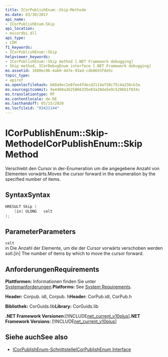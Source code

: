 ```yaml
---
title: ICorPublishEnum::Skip-Methode
ms.date: 03/30/2017
api_name:
- ICorPublishEnum.Skip
api_location:
- mscordbi.dll
api_type:
- COM
f1_keywords:
- ICorPublishEnum::Skip
helpviewer_keywords:
- ICorPublishEnum::Skip method [.NET Framework debugging]
- Skip method, ICorDebugEnum interface [.NET Framework debugging]
ms.assetid: 1680ec06-4ab0-447e-93ad-cdb8693fde5c
topic_type:
- apiref
ms.openlocfilehash: b68a9ec1e8fee4fdecd2114af28c75c4a236cb3a
ms.sourcegitcommit: 9a4488a3625866335e83a20da5e9c5286b1f034c
ms.translationtype: MT
ms.contentlocale: de-DE
ms.lasthandoff: 05/15/2020
ms.locfileid: "83421144"
---
```

# <a name="icorpublishenumskip-method"></a><span data-ttu-id="9c33d-102">ICorPublishEnum::Skip-Methode</span><span class="sxs-lookup"><span data-stu-id="9c33d-102">ICorPublishEnum::Skip Method</span></span>
<span data-ttu-id="9c33d-103">Verschiebt den Cursor in der-Enumeration um die angegebene Anzahl von Elementen vorwärts.</span><span class="sxs-lookup"><span data-stu-id="9c33d-103">Moves the cursor forward in the enumeration by the specified number of items.</span></span>  
  
## <a name="syntax"></a><span data-ttu-id="9c33d-104">Syntax</span><span class="sxs-lookup"><span data-stu-id="9c33d-104">Syntax</span></span>  
  
```cpp  
HRESULT Skip (  
    [in] ULONG   celt  
);  
```  
  
## <a name="parameters"></a><span data-ttu-id="9c33d-105">Parameter</span><span class="sxs-lookup"><span data-stu-id="9c33d-105">Parameters</span></span>  
 `celt`  
 <span data-ttu-id="9c33d-106">in Die Anzahl der Elemente, um die der Cursor vorwärts verschoben werden soll.</span><span class="sxs-lookup"><span data-stu-id="9c33d-106">[in] The number of items by which to move the cursor forward.</span></span>  
  
## <a name="requirements"></a><span data-ttu-id="9c33d-107">Anforderungen</span><span class="sxs-lookup"><span data-stu-id="9c33d-107">Requirements</span></span>  
 <span data-ttu-id="9c33d-108">**Plattformen:** Informationen finden Sie unter [Systemanforderungen](../../get-started/system-requirements.md).</span><span class="sxs-lookup"><span data-stu-id="9c33d-108">**Platforms:** See [System Requirements](../../get-started/system-requirements.md).</span></span>  
  
 <span data-ttu-id="9c33d-109">**Header:** Corpub. idl, Corpub. h</span><span class="sxs-lookup"><span data-stu-id="9c33d-109">**Header:** CorPub.idl, CorPub.h</span></span>  
  
 <span data-ttu-id="9c33d-110">**Bibliothek:** CorGuids.lib</span><span class="sxs-lookup"><span data-stu-id="9c33d-110">**Library:** CorGuids.lib</span></span>  
  
 <span data-ttu-id="9c33d-111">**.NET Framework Versionen:**[!INCLUDE[net_current_v10plus](../../../../includes/net-current-v10plus-md.md)]</span><span class="sxs-lookup"><span data-stu-id="9c33d-111">**.NET Framework Versions:** [!INCLUDE[net_current_v10plus](../../../../includes/net-current-v10plus-md.md)]</span></span>  
  
## <a name="see-also"></a><span data-ttu-id="9c33d-112">Siehe auch</span><span class="sxs-lookup"><span data-stu-id="9c33d-112">See also</span></span>

- [<span data-ttu-id="9c33d-113">ICorPublishEnum-Schnittstelle</span><span class="sxs-lookup"><span data-stu-id="9c33d-113">ICorPublishEnum Interface</span></span>](icorpublishenum-interface.md)
